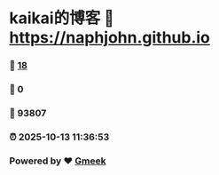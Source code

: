# kaikai的博客 :link: https://naphjohn.github.io 
### :page_facing_up: [18](https://naphjohn.github.io/tag.html) 
### :speech_balloon: 0 
### :hibiscus: 93807 
### :alarm_clock: 2025-10-13 11:36:53 
### Powered by :heart: [Gmeek](https://github.com/Meekdai/Gmeek)
